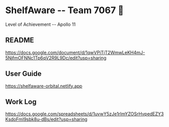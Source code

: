 # ShelfAware -- Team 7067 👋
Level of Achievement -- Apollo 11

## README
https://docs.google.com/document/d/1qwVPiTjT2WmwLeKH4mJ-5NjfmOFNNc1Tp6qV2R9L9Dc/edit?usp=sharing


## User Guide
https://shelfaware-orbital.netlify.app


## Work Log
https://docs.google.com/spreadsheets/d/1uvwY5zJe1rlmYZOSrHvpedEZY3KsdoFmI9sbk8u-dBs/edit?usp=sharing
